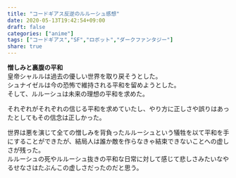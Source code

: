 ```yaml
---
title: "コードギアス反逆のルルーシュ感想"
date: 2020-05-13T19:42:54+09:00
draft: false
categories: ["anime"]
tags: ["コードギアス","SF","ロボット","ダークファンタジー"]
share: true
---
```

**憎しみと裏腹の平和**  
皇帝シャルルは過去の優しい世界を取り戻そうとした。  
シュナイゼルは今の恐怖で維持される平和を留めようとした。  
そして、ルルーシュは未来の理想の平和を求めた。

それぞれがそれぞれの信じる平和を求めていたし、やり方に正しさや誤りはあったとしてもその信念は正しかった。

世界は悪を演じて全ての憎しみを背負ったルルーシュという犠牲を以て平和を手にすることができたが、結局人は誰か敵を作らなきゃ結束できないことへの虚しさが残った。  
ルルーシュの死やルルーシュ抜きの平和な日常に対して感じて悲しさみたいなやるせなさはたぶんこの虚しさだったのだと思う。